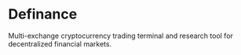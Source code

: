 # Definance

Multi-exchange cryptocurrency trading terminal and research tool for decentralized financial markets.
